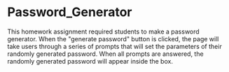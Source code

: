 # Password_Generator
This homework assignment required students to make a password generator. When the "generate password" button is clicked, the page will take users through a series of prompts that will set the parameters of their randomly generated password. When all prompts are answered, the randomly generated password will appear inside the box.
